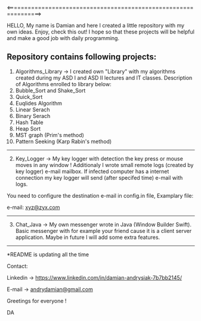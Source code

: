 <================================================================>

HELLO, My name is Damian and here I created a little
repository with my own ideas. Enjoy, check this out!
I hope so that these projects will be helpful and make
a good job with daily programming.

Repository contains following projects:
------------------------------------------------------

1. Algorithms_Library -> I created own "Library" 
with my algorithms created during my ASD I and ASD II
lectures and IT classes. Description of Algorithms enrolled to 
library below:
1. Bubble_Sort and Shake_Sort
2. Quick_Sort
3. Euqlides Algorithm
4. Linear Serach
5. Binary Serach
6. Hash Table
7. Heap Sort
8. MST graph (Prim's method)
9. Pattern Seeking (Karp Rabin's method)

------------------------------------------------------

2. Key_Logger -> My key logger with detection the key press or
mouse moves in any window ! Additionaly I wrote small remote
logs (created by key logger) e-mail mailbox. If infected computer
has a internet connection my key logger will send (after specifed
time) e-mail with logs.

You need to configure the destination e-mail in config.in file,
Examplary file:

e-mail: xyz@zyx.com

------------------------------------------------------

3. Chat_Java -> My own messenger wrote in Java (Window Builder Swift).
Basic messenger with for example your friend cause it is a client server
application. Maybe in future I will add some extra features.

------------------------------------------------------


*README is updating all the time

Contact:

Linkedin -> https://www.linkedin.com/in/damian-andrysiak-7b7bb2145/

E-mail -> andrydamian@gmail.com

Greetings for everyone !

DA